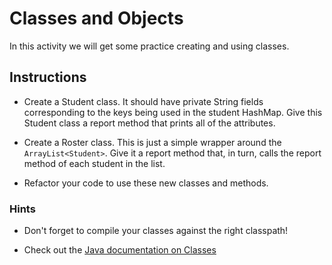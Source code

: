 # Classes and Objects

In this activity we will get some practice creating and using classes.

## Instructions

* Create a Student class. It should have private String fields corresponding to the keys being used in the student HashMap. Give this Student class a report method that prints all of the attributes.

* Create a Roster class. This is just a simple wrapper around the `ArrayList<Student>`. Give it a report method that, in turn, calls the report method of each student in the list.

* Refactor your code to use these new classes and methods.

### Hints

* Don't forget to compile your classes against the right classpath!

* Check out the [Java documentation on Classes](https://docs.oracle.com/javase/tutorial/java/javaOO/classes.html)

